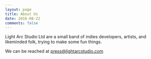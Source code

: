 ```yaml
---
layout: page
title: About Us
date: 2016-08-22
comments: false
---
```


Light Arc Studio Ltd are a small band of indies developers, artists, and likeminded folk, trying to make some fun things.

We can be reached at [press@lightarcstudio.com](mailto:press@lightarcstudio.com)
